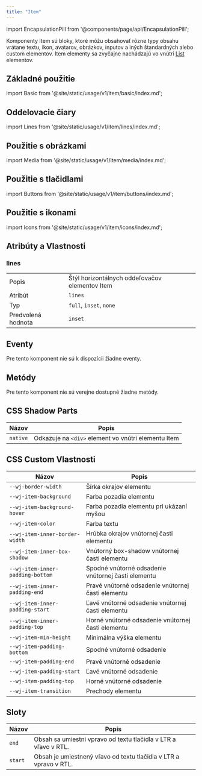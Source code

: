 ```yaml
---
title: "Item"
---
```


<head>
  <title>Item: Input, Edit, or Delete iOS and Android Item Elements</title>
  <meta name="description" content="Komponenty Item sú bloky, ktoré môžu obsahovať rôzne typy obsahu vrátane textu, ikon, avatarov, obrázkov, inputov a iných štandardných alebo custom elementov. Item elementy sa zvyčajne nachádzajú vo vnútri List elementov." />
</head>

import EncapsulationPill from '@components/page/api/EncapsulationPill';

<EncapsulationPill type="shadow" />

Komponenty Item sú bloky, ktoré môžu obsahovať rôzne typy obsahu vrátane textu, ikon, avatarov, obrázkov, inputov a iných štandardných alebo custom elementov. Item elementy sa zvyčajne nachádzajú vo vnútri [List](./list)  elementov.

## Základné použitie

import Basic from '@site/static/usage/v1/item/basic/index.md';

<Basic />

## Oddelovacie čiary

import Lines from '@site/static/usage/v1/item/lines/index.md';

<Lines />


## Použitie s obrázkami

import Media from '@site/static/usage/v1/item/media/index.md';

<Media />


## Použitie s tlačidlami

import Buttons from '@site/static/usage/v1/item/buttons/index.md';

<Buttons />


## Použitie s ikonami

import Icons from '@site/static/usage/v1/item/icons/index.md';

<Icons />


## Atribúty a Vlastnosti

### lines

|  |  |
| --- | --- |
| Popis | Štýl horizontálnych oddeľovačov elementov Item |
| Atribút | `lines` |
| Typ | `full`, `inset`, `none` |
| Predvolená hodnota | `inset` |


## Eventy

Pre tento komponent nie sú k dispozícii žiadne eventy.

## Metódy

Pre tento komponent nie sú verejne dostupné žiadne metódy.

## CSS Shadow Parts

| Názov | Popis |
| --- | --- |
| `native` | Odkazuje na `<div>` element vo vnútri elementu Item |

## CSS Custom Vlastnosti

| Názov | Popis |
| --- | --- |
| `--wj-border-width`                      |     Šírka okrajov elementu        |
| `--wj-item-background`                   |     Farba pozadia elementu        |
| `--wj-item-background-hover`             |     Farba pozadia elementu pri ukázaní myšou        |
| `--wj-item-color`                        |     Farba textu        |
| `--wj-item-inner-border-width`           |     Hrúbka okrajov vnútornej časti elementu       |
| `--wj-item-inner-box-shadow`             |     Vnútorný box-shadow vnútornej časti elementu        |
| `--wj-item-inner-padding-bottom`         |     Spodné vnútorné odsadenie vnútornej časti elementu      |
| `--wj-item-inner-padding-end`            |     Pravé vnútorné odsadenie vnútornej časti elementu       |
| `--wj-item-inner-padding-start`          |     Ľavé vnútorné odsadenie vnútornej časti elementu         |
| `--wj-item-inner-padding-top`            |     Horné vnútorné odsadenie vnútornej časti elementu         |
| `--wj-item-min-height`                   |     Minimálna výška elementu        |
| `--wj-item-padding-bottom`               |     Spodné vnútorné odsadenie         |
| `--wj-item-padding-end`                  |     Pravé vnútorné odsadenie        |
| `--wj-item-padding-start`                |     Ľavé vnútorné odsadenie        |
| `--wj-item-padding-top`                  |     Horné vnútorné odsadenie       |
| `--wj-item-transition`                   |     Prechody elementu        |

## Sloty

| Názov | Popis |
| --- | --- |
| `end` | Obsah sa umiestni vpravo od textu tlačidla v LTR a vľavo v RTL. |
| `start` | Obsah je umiestnený vľavo od textu tlačidla v LTR a vpravo v RTL. |